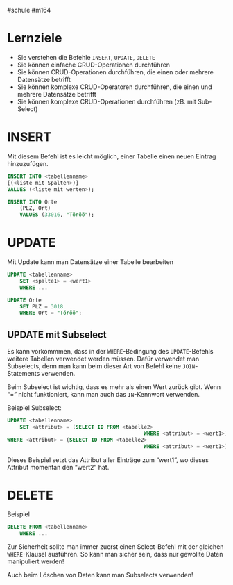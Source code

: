 #schule 
#m164
# Lernziele

- Sie verstehen die Befehle `INSERT`, `UPDATE`, `DELETE`
- Sie können einfache CRUD-Operationen durchführen
- Sie können CRUD-Operationen durchführen, die einen oder mehrere Datensätze betrifft
- Sie können komplexe CRUD-Operatoren durchführen, die einen und mehrere Datensätze betrifft
- Sie können komplexe CRUD-Operationen durchführen (zB. mit Sub-Select)

# INSERT

Mit diesem Befehl ist es leicht möglich,  einer Tabelle einen neuen Eintrag hinzuzufügen.

```sql
INSERT INTO <tabellenname>
[(<liste mit Spalten>)]
VALUES (<liste mit werten>);

INSERT INTO Orte
	(PLZ, Ort)
	VALUES (33016, "Töröö");
```

# UPDATE

Mit Update kann man Datensätze einer Tabelle bearbeiten

```sql
UPDATE <tabellenname>
	SET <spalte1> = <wert1>
	WHERE ...

UPDATE Orte
	SET PLZ = 3018
	WHERE Ort = "Töröö";
```

## UPDATE mit Subselect

Es kann vorkommmen, dass in der `WHERE`-Bedingung des `UPDATE`-Befehls weitere Tabellen verwendet werden müssen. Dafür verwendet man Subselects, denn man kann beim dieser Art von Befehl keine `JOIN`-Statements verwenden. 

Beim Subselect ist wichtig, dass es mehr als einen Wert zurück gibt. Wenn “=” nicht funktioniert, kann man auch das `IN`-Kennwort verwenden.

Beispiel Subselect:

```sql
UPDATE <tabellenname>
	SET <attribut> = (SELECT ID FROM <tabelle2> 
											WHERE <attribut> = <wert1>)
WHERE <attribut> = (SELECT ID FROM <tabelle2>
											WHERE <attribut> = <wert1>)
```

Dieses Beispiel setzt das Attribut aller Einträge zum “wert1”, wo dieses Attribut momentan den “wert2” hat.

# DELETE

Beispiel

```sql
DELETE FROM <tabellenname> 
	WHERE ...
```

Zur Sicherheit sollte man immer zuerst einen Select-Befehl mit der gleichen `WHERE`-Klausel ausführen. So kann man sicher sein, dass nur gewollte Daten manipuliert werden!

Auch beim Löschen von Daten kann man Subselects verwenden!